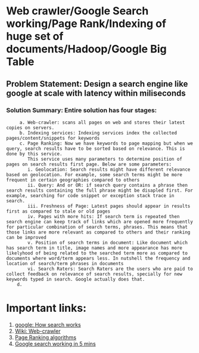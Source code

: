 # Web crawler/Google Search working/Page Rank/Indexing of huge set of documents/Hadoop/Google Big Table

## Problem Statement: Design a search engine like google at scale with latency within miliseconds

### Solution Summary: Entire solution has four stages:
         a. Web-crawler: scans all pages on web and stores their latest copies on servers. 
         b. Indexing services: Indexing services index the collected pages/content/snippets for keywords
         c. Page Ranking: Now we have keywords to page mapping but when we query, search results have to be sorted based on relevance. This is done by this service. 
            This service uses many parameters to determine position of pages on search results first page. Below are some parameters:
            i. Geolocation: Search results might have different relevance based on geolocation. For example, some search terms might be more frequent in certain geographies compared to others
            ii. Query: And or OR: if search query contains a phrase then search results containing the full phrase might be disapled first. For example, searching for code snippet or exception stack trace in search. 
            iii. Freshness of Page: Latest pages should appear in results first as compared to stale or old pages
            iv. Pages with more hits: If search term is repeated then search engine can keep track of links which are opened more frequently for particular combination of search terms, phrases. This means that those links are more relevant as compared to others and their ranking can be improved
            v. Position of search terms in document: Like document which has search term in title, image names and more appearance has more likelyhood of being related to the searched term more as compared to documents where word/term appears less. In nutshell the frequency and location of search/term phrases in documents
            vi. Search Raters: Search Raters are the users who are paid to collect feedback on relevance of search results, specially for new keywords typed in search. Google actually does that.
        d. 
  






# Important links:
1. [google: How search works](https://www.google.com/search/howsearchworks/crawling-indexing/)
2. [Wiki: Web-crawler](https://en.wikipedia.org/wiki/Web_crawler)
3. [Page Ranking algorithms](https://www.google.com/search/howsearchworks/algorithms/)
4. [Google search working in 5 mins](https://www.youtube.com/watch?v=0eKVizvYSUQ)

